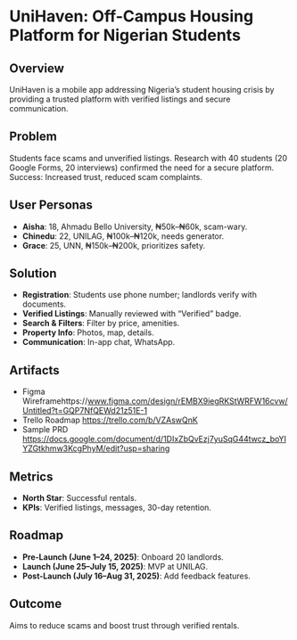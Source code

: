 
# UniHaven: Off-Campus Housing Platform for Nigerian Students

## Overview
UniHaven is a mobile app addressing Nigeria’s student housing crisis by providing a trusted platform with verified listings and secure communication.

## Problem
Students face scams and unverified listings. Research with 40 students (20 Google Forms, 20 interviews) confirmed the need for a secure platform. Success: Increased trust, reduced scam complaints.

## User Personas
- **Aisha**: 18, Ahmadu Bello University, ₦50k–₦60k, scam-wary.
- **Chinedu**: 22, UNILAG, ₦100k–₦120k, needs generator.
- **Grace**: 25, UNN, ₦150k–₦200k, prioritizes safety.

## Solution
- **Registration**: Students use phone number; landlords verify with documents.
- **Verified Listings**: Manually reviewed with “Verified” badge.
- **Search & Filters**: Filter by price, amenities.
- **Property Info**: Photos, map, details.
- **Communication**: In-app chat, WhatsApp.

## Artifacts
- Figma Wireframehttps://www.figma.com/design/rEMBX9iegRKStWRFW16cvw/Untitled?t=GQP7NfQEWd21z51E-1
- Trello Roadmap https://trello.com/b/VZAswQnK
- Sample PRD https://docs.google.com/document/d/1DIxZbQvEzj7yuSqG44twcz_boYIYZGtkhmw3KcgPhyM/edit?usp=sharing

## Metrics
- **North Star**: Successful rentals.
- **KPIs**: Verified listings, messages, 30-day retention.

## Roadmap
- **Pre-Launch (June 1–24, 2025)**: Onboard 20 landlords.
- **Launch (June 25–July 15, 2025)**: MVP at UNILAG.
- **Post-Launch (July 16–Aug 31, 2025)**: Add feedback features.

## Outcome
Aims to reduce scams and boost trust through verified rentals.
